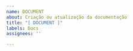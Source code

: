 ```yaml
---
name: DOCUMENT
about: Criação ou atualização da documentação
title: "[ DOCUMENT ]"
labels: Docs
assignees: ''

---
```



